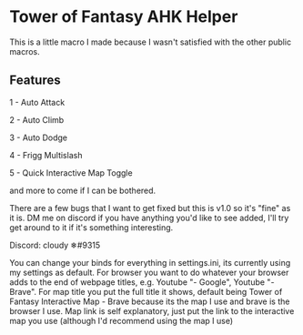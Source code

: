 # Tower of Fantasy AHK Helper
This is a little macro I made because I wasn't satisfied with the other public macros.

## Features
1 - Auto Attack

2 - Auto Climb

3 - Auto Dodge

4 - Frigg Multislash

5 - Quick Interactive Map Toggle

and more to come if I can be bothered.

There are a few bugs that I want to get fixed but this is v1.0 so it's "fine" as it is. DM me on discord if you have anything you'd like to see added, I'll try get around to it if it's something interesting.

Discord: cloudy ❄#9315

You can change your binds for everything in settings.ini, its currently using my settings as default. For browser you want to do whatever your browser adds to the end of webpage titles, e.g. Youtube "- Google", Youtube "- Brave". For map title you put the full title it shows, default being Tower of Fantasy Interactive Map - Brave because its the map I use and brave is the browser I use. Map link is self explanatory, just put the link to the interactive map you use (although I'd recommend using the map I use)
